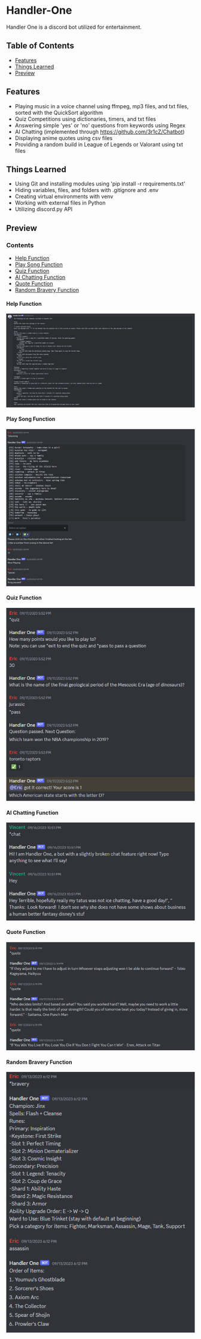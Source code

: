 # Handler-One

Handler One is a discord bot utilized for entertainment.

## Table of Contents
* [Features](#features)
* [Things Learned](#things-learned)
* [Preview](#preview)

## Features
* Playing music in a voice channel using ffmpeg, mp3 files, and txt files, sorted with the QuickSort algorithm
* Quiz Competitions using dictionaries, timers, and txt files
* Answering simple 'yes' or 'no' questions from keywords using Regex
* AI Chatting (implemented through https://github.com/3r1cZ/Chatbot)
* Displaying anime quotes using csv files
* Providing a random build in League of Legends or Valorant using txt files

## Things Learned
* Using Git and installing modules using 'pip install -r requirements.txt'
* Hiding variables, files, and folders with .gitignore and .env
* Creating virtual environments with venv
* Working with external files in Python
* Utilizing discord.py API

## Preview
### Contents
* [Help Function](#help-function)
* [Play Song Function](#play-song-function)
* [Quiz Function](#quiz-function)
* [AI Chatting Function](#ai-chatting-function)
* [Quote Function](#quote-function)
* [Random Bravery Function](#random-bravery-function)

#### Help Function
<img src='previewImages/discordBotSep2023.png'>

#### Play Song Function
<img src='previewImages/examplePlaySong.png'>

#### Quiz Function
<img src='previewImages/exampleQuiz.png'>

#### AI Chatting Function
<img src='previewImages/exampleChat.png'>

#### Quote Function
<img src='previewImages/exampleQuote.png'>

#### Random Bravery Function
<img src='previewImages/exampleBravery.png'>
